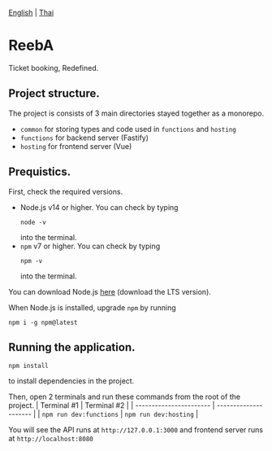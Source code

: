 [English](README.md) | [Thai](/docs/README-th.md)

# ReebA
Ticket booking, Redefined.

## Project structure.
The project is consists of 3 main directories stayed together as a monorepo.

- `common` for storing types and code used in `functions` and `hosting`
- `functions` for backend server (Fastify)
- `hosting` for frontend server (Vue)

## Prequistics.
First, check the required versions.

- Node.js v14 or higher.
  You can check by typing
  ```
  node -v
  ```
  into the terminal.
- `npm` v7 or higher.
  You can check by typing
  ```
  npm -v
  ```
  into the terminal.

You can download Node.js [here](https://nodejs.org/en/) (download the LTS version).

When Node.js is installed, upgrade `npm` by running
```
npm i -g npm@latest
```

## Running the application.
```
npm install
```
to install dependencies in the project.

Then, open 2 terminals and run these commands from the root of the project.
| Terminal #1             | Terminal #2           |
| ----------------------- | --------------------- |
| `npm run dev:functions` | `npm run dev:hosting` |

You will see the API runs at `http://127.0.0.1:3000` and frontend server runs at `http://localhost:8080`
